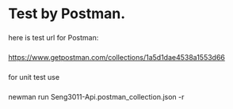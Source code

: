 Test by Postman.
=================================== 
###
here is test url for Postman:
###
https://www.getpostman.com/collections/1a5d1dae4538a1553d66
###
for unit test use
###
newman run Seng3011-Api.postman_collection.json -r
###
